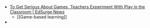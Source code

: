 - [To Get Serious About Games, Teachers Experiment With Play in the Classroom | EdSurge News](https://www.edsurge.com/news/2023-12-06-to-get-serious-about-games-teachers-experiment-with-play-in-the-classroom)
	- [[Game-based learning]]
-